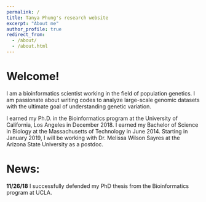 ```yaml
---
permalink: /
title: Tanya Phung's research website
excerpt: "About me"
author_profile: true
redirect_from: 
  - /about/
  - /about.html
---
```


# Welcome!
I am a bioinformatics scientist working in the field of population genetics. I am passionate about writing codes to analyze large-scale genomic datasets with the ultimate goal of understanding genetic variation. 

I earned my Ph.D. in the Bioinformatics program at the University of California, Los Angeles in December 2018. I earned my Bachelor of Science in Biology at the Massachusetts of Technology in June 2014. Starting in January 2019, I will be working with Dr. Melissa Wilson Sayres at the Arizona State University as a postdoc.

# News:
**11/26/18** I successfully defended my PhD thesis from the Bioinformatics program at UCLA.
